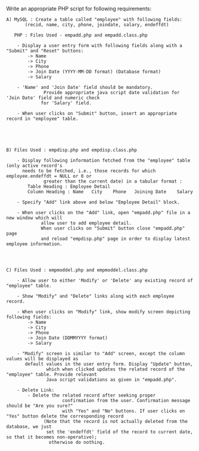 Write an appropriate PHP script for following requirements:

	A) MySQL : Create a table called "employee" with following fields:
		   (recid, name, city, phone, joindate, salary, endeffdt)

	   PHP : Files Used - empadd.php and empadd.class.php
		
		- Display a user entry form with following fields along with a "Submit" and "Reset" buttons:
			-> Name
			-> City
			-> Phone
			-> Join Date (YYYY-MM-DD format) (Database format) 
			-> Salary

		- 'Name' and 'Join Date' field should be mandatory. 
                  Provide appropriate java script date validation for 'Join Date' field and numeric check 
                 for 'Salary' field.

		- When user clicks on "Submit" button, insert an appropriate record in "employee" table.





	B) Files Used : empdisp.php and empdisp.class.php

		- Display following information fetched from the "employee" table (only active record's 
		  needs to be fetched, i.e., those records for which employee.endeffdt = NULL or 0 or 
                  greater than the current date) in a tabular format :
			Table Heading : Employee Detail
			Column Heading : Name	City	Phone	Joining Date	Salary

		- Specify "Add" link above and below "Employee Detail" block.

		- When user clicks on the "Add" link, open "empadd.php" file in a new window which will 
                 allow user to add employee detail. 
                 When user clicks on "Submit" button close "empadd.php" page 
                 and reload "empdisp.php" page in order to display latest employee information.




	C) Files Used : empmoddel.php and empmoddel.class.php

		- Allow user to either 'Modify' or 'Delete' any existing record of "employee" table.
		
		- Show "Modify" and "Delete" links along with each employee record.

		- When user clicks on "Modify" link, show modify screen depicting following fields:
			-> Name
			-> City
			-> Phone
			-> Join Date (DDMMYYYY format) 
			-> Salary

		- "Modify" screen is similar to "Add" screen, except the column values will be displayed as 
		   default values in the user entry form. Display "Update" button, 
                   which when clicked updates the related record of the "employee" table. Provide relevant
                   Java script validations as given in "empadd.php".

		- Delete Link:
			- Delete the related record after seeking proper 
                         confirmation from the user. Confirmation message should be "Are you sure?" 
                         with "Yes" and "No" buttons. If user clicks on "Yes" button delete the corresponding record 
                  (Note that the record is not actually deleted from the database, we just 
                   set the 'endeffdt' field of the record to current date, so that it becomes non-operative); 
                  	otherwise do nothing.